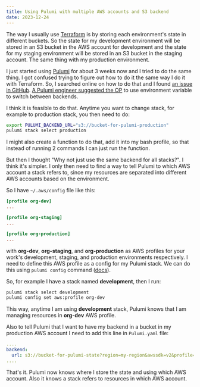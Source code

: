 ```yaml
---
title: Using Pulumi with multiple AWS accounts and S3 backend
date: 2023-12-24
---
```


The way I usually use [Terraform][terraform] is by storing each environment's state
in different buckets. So the state for my development environment will be stored
in an S3 bucket in the AWS account for development and the state for my staging
environment will be stored in an S3 bucket in the staging account. The same thing
with my production environment.

I just started using [Pulumi][pulumi] for about 3 weeks now and I tried to do
the same thing. I got confused trying to figure out how to do it the same way I
do it with Terraform. So, I searched online on how to do that and I found [an
issue in GitHub][github-issue-1]. [A Pulumi engineer suggested the
OP][github-comment-1] to use environment variable to switch between backends. 

I think it is feasible to do that. Anytime you want to change stack, for example
to production stack, you then need to do:

```bash
export PULUMI_BACKEND_URL="s3://bucket-for-pulumi-production"
pulumi stack select production
```

I might also create a function to do that, add it into my bash profile, so that
instead of running 2 commands I can just run the function.

But then I thought "Why not just use the same backend for all stacks?". I think
it's simpler. I only then need to find a way to tell Pulumi to which AWS account
a stack refers to, since my resources are separated into different AWS accounts
based on the environment.

So I have `~/.aws/config` file like this:

```toml
[profile org-dev]
...

[profile org-staging]
...

[profile org-production]
...

```

with **org-dev**, **org-staging**, and **org-production** as AWS profiles for your
work's development, staging, and production environments respectively. I need
to define this AWS profile as a config for my Pulumi stack. We can do this
using `pulumi config` command ([docs][pulumi-config]).

So, for example I have a stack named **development**, then I run:

```bash
pulumi stack select development
pulumi config set aws:profile org-dev
```

This way, anytime I am using **development** stack, Pulumi knows that I am
managing resources in **org-dev** AWS profile.

Also to tell Pulumi that I want to have my backend in a bucket in my production
AWS account I need to add this line in `Pulumi.yaml` file:

```yaml
....
backend:
  url: s3://bucket-for-pulumi-state?region=my-region&awssdk=v2&profile=org-production
....
```

That's it. Pulumi now knows where I store the state and using which AWS account.
Also it knows a stack refers to resources in which AWS account.

[terraform]: https://www.terraform.io/
[pulumi]: https://pulumi.com
[pulumi-stack]: https://www.pulumi.com/docs/concepts/stack/
[pulumi-config]: https://www.pulumi.com/docs/cli/commands/pulumi_config/
[github-issue-1]: https://github.com/pulumi/pulumi/issues/3567
[github-comment-1]: https://github.com/pulumi/pulumi/issues/11182#issuecomment-1297367585
